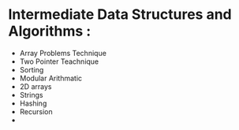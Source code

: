 
# Intermediate Data Structures and Algorithms  : 


- Array Problems Technique
- Two Pointer Teachnique
- Sorting
- Modular Arithmatic
- 2D arrays
- Strings
- Hashing
- Recursion
-
